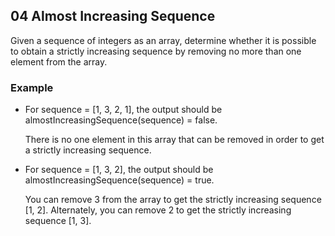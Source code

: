 ## 04 Almost Increasing Sequence

Given a sequence of integers as an array, determine whether it is possible to obtain a strictly increasing sequence by removing no more than one element from the array.

### Example

* For sequence = [1, 3, 2, 1], the output should be
almostIncreasingSequence(sequence) = false.

  There is no one element in this array that can be removed in order to get a strictly increasing sequence.

* For sequence = [1, 3, 2], the output should be
almostIncreasingSequence(sequence) = true.

  You can remove 3 from the array to get the strictly increasing sequence [1, 2]. Alternately, you can remove 2 to get the strictly increasing sequence [1, 3].
